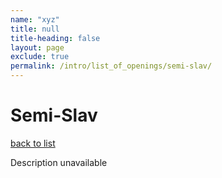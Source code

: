 ```yaml
---
name: "xyz"
title: null
title-heading: false
layout: page
exclude: true
permalink: /intro/list_of_openings/semi-slav/
---
```


# Semi-Slav

[back to list](../../list_of_openings)

Description unavailable